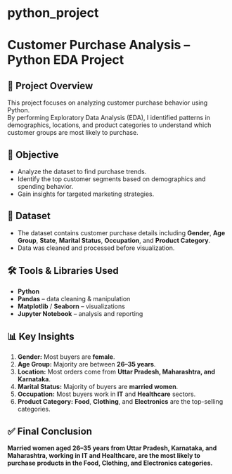 # python_project  
# Customer Purchase Analysis – Python EDA Project

## 📌 Project Overview
This project focuses on analyzing customer purchase behavior using Python.  
By performing Exploratory Data Analysis (EDA), I identified patterns in demographics, locations, and product categories to understand which customer groups are most likely to purchase.

## 🎯 Objective
- Analyze the dataset to find purchase trends.
- Identify the top customer segments based on demographics and spending behavior.
- Gain insights for targeted marketing strategies.

## 📂 Dataset
- The dataset contains customer purchase details including **Gender**, **Age Group**, **State**, **Marital Status**, **Occupation**, and **Product Category**.
- Data was cleaned and processed before visualization.

## 🛠️ Tools & Libraries Used
- **Python**
- **Pandas** – data cleaning & manipulation
- **Matplotlib** / **Seaborn** – visualizations
- **Jupyter Notebook** – analysis and reporting

## 📊 Key Insights
1. **Gender:** Most buyers are **female**.
2. **Age Group:** Majority are between **26–35 years**.
3. **Location:** Most orders come from **Uttar Pradesh, Maharashtra, and Karnataka**.
4. **Marital Status:** Majority of buyers are **married women**.
5. **Occupation:** Most buyers work in **IT** and **Healthcare** sectors.
6. **Product Category:** **Food**, **Clothing**, and **Electronics** are the top-selling categories.

## ✅ Final Conclusion
**Married women aged 26–35 years from Uttar Pradesh, Karnataka, and Maharashtra, working in IT and Healthcare, are the most likely to purchase products in the Food, Clothing, and Electronics categories.**


